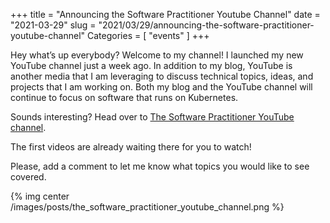 +++
title = "Announcing the Software Practitioner Youtube Channel"
date = "2021-03-29"
slug = "2021/03/29/announcing-the-software-practitioner-youtube-channel"
Categories = [ "events" ]
+++

Hey what’s up everybody? Welcome to my channel! I launched my new YouTube channel just a week ago. In addition to my blog, YouTube is another media that I am leveraging to discuss technical topics, ideas, and projects that I am working on. Both my blog and the YouTube channel will continue to focus on software that runs on Kubernetes.

Sounds interesting? Head over to [The Software Practitioner YouTube channel](https://www.youtube.com/channel/UCE6HZJ5aQc_TcXgD3kPENkQ).

The first videos are already waiting there for you to watch!

Please, add a comment to let me know what topics you would like to see covered.

{% img center /images/posts/the_software_practitioner_youtube_channel.png %}

<!--more-->
